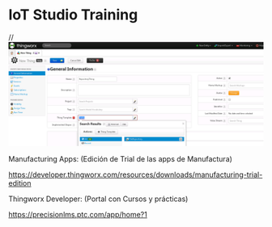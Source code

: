 # IoT Studio Training
//![gopher](/docs/img/ThingWorx.png)


Manufacturing Apps: (Edición de Trial de las apps de Manufactura)

https://developer.thingworx.com/resources/downloads/manufacturing-trial-edition

Thingworx Developer: (Portal con Cursos y prácticas)

https://precisionlms.ptc.com/app/home?1
